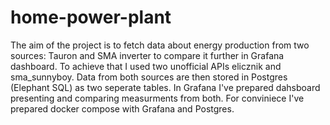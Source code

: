 # home-power-plant
The aim of the project is to fetch data about energy production from two sources: Tauron and SMA inverter to compare it further in Grafana dashboard.
To achieve that I used two unofficial APIs elicznik and sma_sunnyboy. Data from both sources are then stored in Postgres (Elephant SQL) as two seperate tables.
In Grafana I've prepared dahsboard presenting and comparing measurments from both. For conviniece I've prepared docker compose with Grafana and Postgres.
